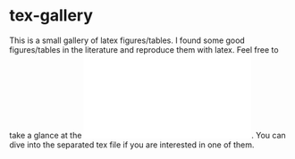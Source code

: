 # tex-gallery
This is a small gallery of latex figures/tables. I found some good figures/tables in the literature and reproduce them with latex. Feel free to take a glance at the ![main pdf file](main.pdf). You can dive into the separated tex file if you are interested in one of them. 
